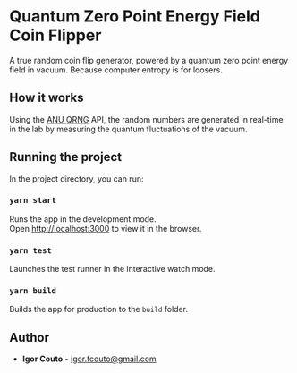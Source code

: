 # Quantum Zero Point Energy Field Coin Flipper

A true random coin flip generator, powered by a quantum zero point energy field in vacuum.
Because computer entropy is for loosers.

## How it works

Using the [ANU QRNG](https://qrng.anu.edu.au/) API, the random numbers are generated in real-time in the lab by measuring the quantum fluctuations of the vacuum.

## Running the project

In the project directory, you can run:

### `yarn start`

Runs the app in the development mode.<br />
Open [http://localhost:3000](http://localhost:3000) to view it in the browser.


### `yarn test`

Launches the test runner in the interactive watch mode.<br />

### `yarn build`

Builds the app for production to the `build` folder.<br />

## Author

* **Igor Couto** - [igor.fcouto@gmail.com](mailto:igor.fcouto@gmail.com)